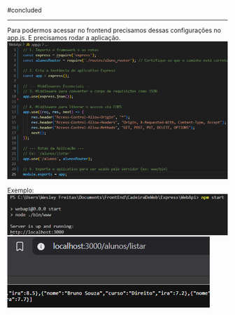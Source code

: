 
#concluded 

---

Para podermos acessar no frontend precisamos dessas configurações no app.js. E precisamos rodar a aplicação.
![](../../../attachments/Pasted%20image%2020250706093049.png)

Exemplo:
![](../../../attachments/Pasted%20image%2020250706093323.png)
![](../../../attachments/Pasted%20image%2020250706093249.png)